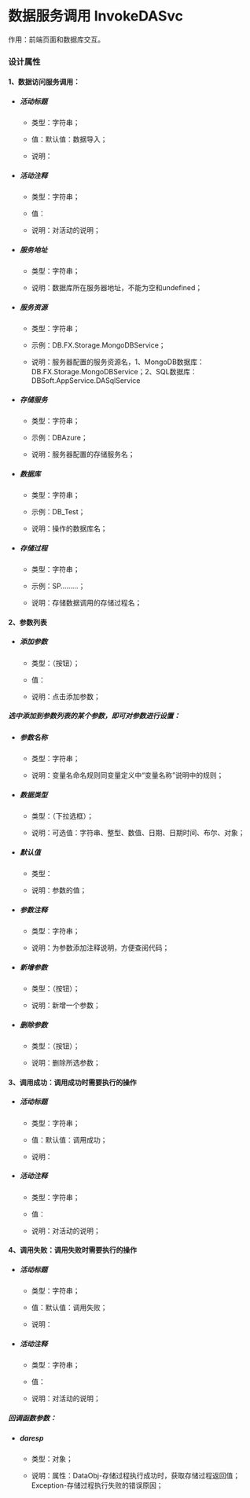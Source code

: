 # 数据服务调用 InvokeDASvc

作用：前端页面和数据库交互。

### 设计属性

#### 1、数据访问服务调用：

* ##### 活动标题

  * 类型：字符串；

  * 值：默认值：数据导入；

  * 说明：
* ##### 活动注释

  * 类型：字符串；

  * 值：

  * 说明：对活动的说明；
* ##### 服务地址

  * 类型：字符串；

  * 说明：数据库所在服务器地址，不能为空和undefined；
* ##### 服务资源

  * 类型：字符串；

  * 示例：DB.FX.Storage.MongoDBService；

  * 说明：服务器配置的服务资源名，1、MongoDB数据库：DB.FX.Storage.MongoDBService；2、SQL数据库：DBSoft.AppService.DASqlService
* ##### 存储服务

  * 类型：字符串；

  * 示例：DBAzure；

  * 说明：服务器配置的存储服务名；
* ##### 数据库

  * 类型：字符串；

  * 示例：DB\_Test；

  * 说明：操作的数据库名；
* ##### 存储过程

  * 类型：字符串；

  * 示例：SP………；

  * 说明：存储数据调用的存储过程名；

#### 2、参数列表

* ##### 添加参数

  * 类型：（按钮）；

  * 值：

  * 说明：点击添加参数；

##### 选中添加到参数列表的某个参数，即可对参数进行设置：

* ##### 参数名称

  * 类型：字符串；

  * 说明：变量名命名规则同变量定义中“变量名称”说明中的规则；
* ##### 数据类型

  * 类型：（下拉选框）；

  * 说明：可选值：字符串、整型、数值、日期、日期时间、布尔、对象；
* ##### 默认值

  * 类型：

  * 说明：参数的值；
* ##### 参数注释

  * 类型：字符串；

  * 说明：为参数添加注释说明，方便查阅代码；
* ##### 新增参数

  * 类型：（按钮）；

  * 说明：新增一个参数；
* ##### 删除参数

  * 类型：（按钮）；

  * 说明：删除所选参数；

#### 3、调用成功：调用成功时需要执行的操作

* ##### 活动标题

  * 类型：字符串；

  * 值：默认值：调用成功；

  * 说明：
* ##### 活动注释

  * 类型：字符串；

  * 值：

  * 说明：对活动的说明；

#### 4、调用失败：调用失败时需要执行的操作

* ##### 活动标题

  * 类型：字符串；

  * 值：默认值：调用失败；

  * 说明：
* ##### 活动注释

  * 类型：字符串；

  * 值：

  * 说明：对活动的说明；

##### 回调函数参数：

* ##### daresp

  * 类型：对象；

  * 说明：属性：DataObj-存储过程执行成功时，获取存储过程返回值；Exception-存储过程执行失败的错误原因；



